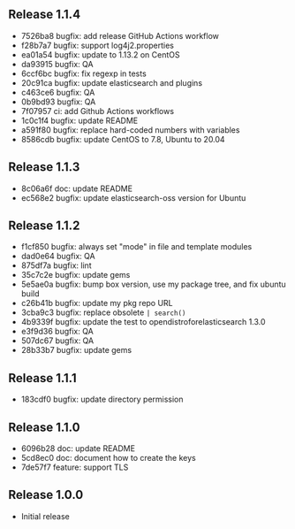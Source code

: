 ## Release 1.1.4

* 7526ba8 bugfix: add release GitHub Actions workflow
* f28b7a7 bugfix: support log4j2.properties
* ea01a54 bugfix: update to 1.13.2 on CentOS
* da93915 bugfix: QA
* 6ccf6bc bugfix: fix regexp in tests
* 20c91ca bugfix: update elasticsearch and plugins
* c463ce6 bugfix: QA
* 0b9bd93 bugfix: QA
* 7f07957 ci: add Github Actions workflows
* 1c0c1f4 bugfix: update README
* a591f80 bugfix: replace hard-coded numbers with variables
* 8586cdb bugfix: update CentOS to 7.8, Ubuntu to 20.04

## Release 1.1.3

* 8c06a6f doc: update README
* ec568e2 bugfix: update elasticsearch-oss version for Ubuntu

## Release 1.1.2

* f1cf850 bugfix: always set "mode" in file and template modules
* dad0e64 bugfix: QA
* 875df7a bugfix: lint
* 35c7c2e bugfix: update gems
* 5e5ae0a bugfix: bump box version, use my package tree, and fix ubuntu build
* c26b41b bugfix: update my pkg repo URL
* 3cba9c3 bugfix: replace obsolete `| search()`
* 4b9339f bugfix: update the test to opendistroforelasticsearch 1.3.0
* e3f9d36 bugfix: QA
* 507dc67 bugfix: QA
* 28b33b7 bugfix: update gems

## Release 1.1.1

* 183cdf0 bugfix: update directory permission

## Release 1.1.0

* 6096b28 doc: update README
* 5cd8ec0 doc: document how to create the keys
* 7de57f7 feature: support TLS

## Release 1.0.0

* Initial release
